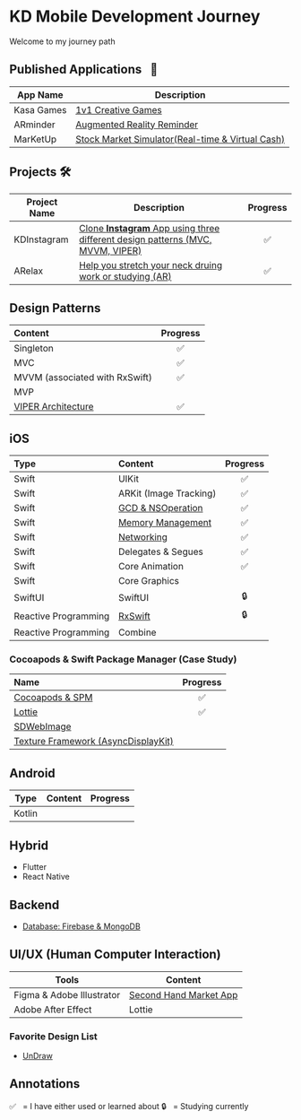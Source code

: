 # KD Mobile Development Journey
Welcome to my journey path

## Published Applications &nbsp; 🎉
 App Name   | Description                                                  
 ---------- | ------------------------------------------------------------ 
 Kasa Games | [1v1 Creative Games](https://apps.apple.com/app/kasa-games/id1527215483)                                           
 ARminder   | <a href="https://apps.apple.com/tt/app/arminder/id1521786711">Augmented Reality Reminder </a> 
 MarKetUp   | <a href="https://github.com/dks333/MarKetUp">Stock Market Simulator(Real-time & Virtual Cash)</a> 

## Projects 🛠
Project Name | Description | Progress
-------- | ---------- | :------------:
KDInstagram | <a href="https://github.com/dks333/KDInstagram">Clone **Instagram** App using three different design patterns (MVC, MVVM, VIPER)</a> | ✅ 
ARelax | <a href="https://github.com/dks333/ARelax">Help you stretch your neck druing work or studying (AR)</a> |  ✅ 

## Design Patterns
Content | Progress
:------ | :-------:
Singleton | ✅ 
MVC | ✅ 
MVVM (associated with RxSwift) | ✅ 
MVP | 
[VIPER Architecture](Design&#32;Patterns/VIPER.md) | ✅ 

## iOS

Type | Content | Progress
:--- | :------ | :-------:
Swift | UIKit | ✅ 
Swift | ARKit (Image Tracking) | ✅ 
Swift | [GCD & NSOperation](Swifty&#32;Notes/GCD&#32;&&#32;NSOperation.md) | ✅ 
Swift | <a href="https://github.com/dks333/Study-Notes/blob/master/Swifty%20Notes/Automatic%20Reference%20Counting%20(ARC).md">Memory Management</a> | ✅ 
Swift | [Networking](Swifty&#32;Notes/Network.md) | ✅ 
Swift | Delegates & Segues | ✅ 
Swift | Core Animation | ✅ 
Swift | Core Graphics | 
SwiftUI | SwiftUI | 🔒 
Reactive Programming | [RxSwift](Swifty&#32;Notes/RxSwift.md) | 🔒 
Reactive Programming | Combine | 

### Cocoapods & Swift Package Manager (Case Study)

| Name                                                         | Progress |
| :----------------------------------------------------------- | :------: |
| [Cocoapods & SPM](Swifty&#32;Notes/Cocoapods&#32;&&#32;Swift&#32;Package&#32;Manager.md) |    ✅     |
| <a href="http://airbnb.io/lottie/#/README">Lottie</a>        |    ✅     |
| <a href="https://github.com/SDWebImage/SDWebImage">SDWebImage</a> |          |
| <a href="https://github.com/texturegroup/texture/">Texture Framework (AsyncDisplayKit)</a> |          |



## Android

|  Type  | Content | Progress |
| :----: | :-----: | :------: |
| Kotlin |         |          |

## Hybrid 
- Flutter
- React Native

##  Backend

- [Database: Firebase & MongoDB](/Backend/Database.md)

## UI/UX (Human Computer Interaction)

| Tools                     | Content                                                      |
| ------------------------- | ------------------------------------------------------------ |
| Figma & Adobe Illustrator | [Second Hand Market App](https://www.figma.com/proto/dAsKLryHMNpJMb9l86isMi/Interactive-Prototype?node-id=8%3A1570&scaling=scale-down) |
| Adobe After Effect        | Lottie                                                       |

### Favorite Design List
- [UnDraw](https://undraw.co/illustrations)


## Annotations
✅  &nbsp; = I have either used or learned about
🔒  &nbsp; = Studying currently
